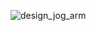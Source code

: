 ![design_jog_arm](https://user-images.githubusercontent.com/1392333/191501400-488e07f8-1627-4a98-a573-fd19caa13a16.png)
